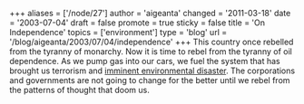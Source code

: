 +++
aliases = ['/node/27']
author = 'aigeanta'
changed = '2011-03-18'
date = '2003-07-04'
draft = false
promote = true
sticky = false
title = 'On Independence'
topics = ['environment']
type = 'blog'
url = '/blog/aigeanta/2003/07/04/independence'
+++
This country once rebelled from the tyranny of monarchy. Now it is time to rebel from the tyranny of oil dependence. As we pump gas into our cars, we fuel the system that has brought us terrorism and <a href="http://www.commondreams.org/headlines03/0703-05.htm" title="global weather gone haywire">imminent environmental disaster</a>. The corporations and governments are not going to change for the better until we rebel from the patterns of thought that doom us.

